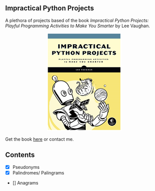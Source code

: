 ## Impractical Python Projects
A plethora of projects based of the book *Impractical Python Projects: Playful Programming Activities to Make You Smarter* by Lee Vaughan.

<div align="center">

![book-img](impractical.png)

</div>

Get the book [here](https://nostarch.com/impracticalpythonprojects) or contact me.

## Contents
* [x] Pseudonyms
* [x] Palindromes/ Palingrams
* [] Anagrams
